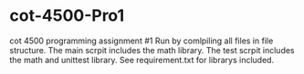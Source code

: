 # cot-4500-Pro1
 cot 4500 programming assignment #1
Run by comlpiling all files in file structure.
The main scrpit includes the math library.
The test scrpit includes the math and unittest library.
See requirement.txt for librarys included.